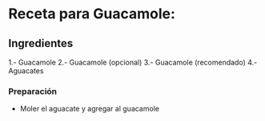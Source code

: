 # Receta para Guacamole:
## Ingredientes
1.- Guacamole
2.- Guacamole (opcional)
3.- Guacamole (recomendado)
4.- Aguacates
### Preparación
- Moler el aguacate y agregar al guacamole

